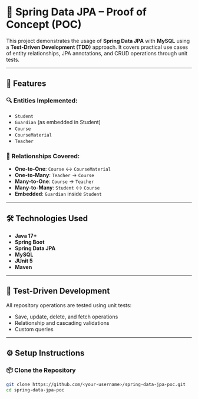 # 📘 Spring Data JPA – Proof of Concept (POC)

This project demonstrates the usage of **Spring Data JPA** with **MySQL** using a **Test-Driven Development (TDD)** approach. It covers practical use cases of entity relationships, JPA annotations, and CRUD operations through unit tests.

---

## 🚀 Features

### 🔍 Entities Implemented:
- `Student`
- `Guardian` (as embedded in Student)
- `Course`
- `CourseMaterial`
- `Teacher`

### 🔗 Relationships Covered:
- **One-to-One**: `Course` ↔ `CourseMaterial`
- **One-to-Many**: `Teacher` → `Course`
- **Many-to-One**: `Course` → `Teacher`
- **Many-to-Many**: `Student` ↔ `Course`
- **Embedded**: `Guardian` inside `Student`

---

## 🛠️ Technologies Used
- **Java 17+**
- **Spring Boot**
- **Spring Data JPA**
- **MySQL**
- **JUnit 5**
- **Maven**

---

## 🧪 Test-Driven Development

All repository operations are tested using unit tests:
- Save, update, delete, and fetch operations
- Relationship and cascading validations
- Custom queries

---

## ⚙️ Setup Instructions

### 📦 Clone the Repository
```bash
git clone https://github.com/<your-username>/spring-data-jpa-poc.git
cd spring-data-jpa-poc
